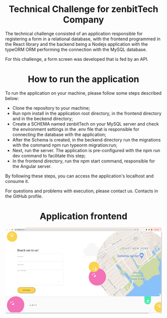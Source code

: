 <h1 align="center"> Technical Challenge for zenbitTech Company </h1>
The technical challenge consisted of an application responsible for registering a form in a relational database, with the frontend programmed in the React library and the backend being a Nodejs application with the typeORM ORM performing the connection with the MySQL database.

For this challenge, a form screen was developed that is fed by an API.

<h1 align="center"> How to run the application </h1>
To run the application on your machine, please follow some steps described below:

* Clone the repository to your machine;
* Run npm install in the application root directory, in the frontend directory and in the beckend directory;
* Create a SCHEMA named zenbitTech on your MySQL server and check the environment settings in the .env file that is responsible for connecting the database with the application;
* After the Schema is created, in the beckend directory run the migrations with the command npm run typeorm migration:run;
* Next, run the server. The application is pre-configured with the npm run dev command to facilitate this step;
* In the frontend directory, run the npm start command, responsible for the Angular server.

By following these steps, you can access the application's localhost and consume it.

For questions and problems with execution, please contact us.
Contacts in the GitHub profile.

<h1 align="center"> Application frontend</h1>

![](/projeto.png)
